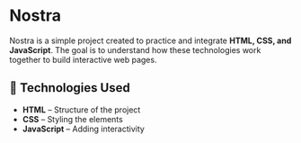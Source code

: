 # Nostra  

Nostra is a simple project created to practice and integrate **HTML, CSS, and JavaScript**. The goal is to understand how these technologies work together to build interactive web pages.  

## 📌 Technologies Used  
- **HTML** – Structure of the project  
- **CSS** – Styling the elements  
- **JavaScript** – Adding interactivity  
